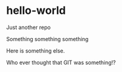 # hello-world
Just another repo

Something something something

Here is something else.

Who ever thought that GIT was something!?
